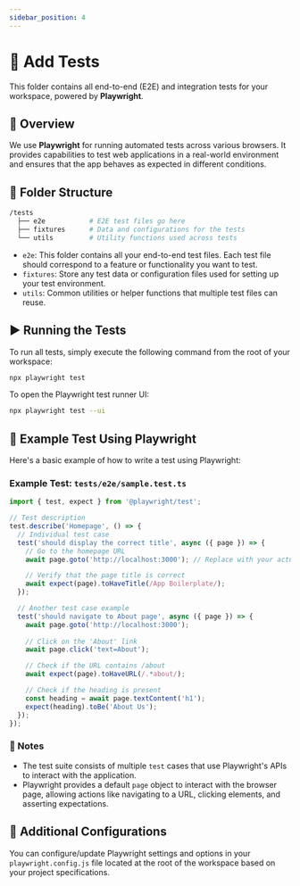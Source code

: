 ```yaml
---
sidebar_position: 4
---
```


# 🧪 Add Tests

This folder contains all end-to-end (E2E) and integration tests for your workspace, powered by **Playwright**.

## 📖 Overview

We use **Playwright** for running automated tests across various browsers. It provides capabilities to test web applications in a real-world environment and ensures that the app behaves as expected in different conditions.

## 📁 Folder Structure

```bash
/tests
  ├── e2e           # E2E test files go here
  ├── fixtures      # Data and configurations for the tests
  └── utils         # Utility functions used across tests
```

- `e2e`: This folder contains all your end-to-end test files. Each test file should correspond to a feature or functionality you want to test.
- `fixtures`: Store any test data or configuration files used for setting up your test environment.
- `utils`: Common utilities or helper functions that multiple test files can reuse.

## ▶️ Running the Tests

To run all tests, simply execute the following command from the root of your workspace:

```bash
npx playwright test
```

To open the Playwright test runner UI:

```bash
npx playwright test --ui
```

## 🧪 Example Test Using Playwright

Here's a basic example of how to write a test using Playwright:

### Example Test: `tests/e2e/sample.test.ts`

```typescript
import { test, expect } from '@playwright/test';

// Test description
test.describe('Homepage', () => {
  // Individual test case
  test('should display the correct title', async ({ page }) => {
    // Go to the homepage URL
    await page.goto('http://localhost:3000'); // Replace with your actual app URL

    // Verify that the page title is correct
    await expect(page).toHaveTitle(/App Boilerplate/);
  });

  // Another test case example
  test('should navigate to About page', async ({ page }) => {
    await page.goto('http://localhost:3000');
    
    // Click on the 'About' link
    await page.click('text=About');

    // Check if the URL contains /about
    await expect(page).toHaveURL(/.*about/);

    // Check if the heading is present
    const heading = await page.textContent('h1');
    expect(heading).toBe('About Us');
  });
});
```

### 📌 Notes

- The test suite consists of multiple `test` cases that use Playwright's APIs to interact with the application.
- Playwright provides a default `page` object to interact with the browser page, allowing actions like navigating to a URL, clicking elements, and asserting expectations.

## 🧰 Additional Configurations

You can configure/update Playwright settings and options in your `playwright.config.js` file located at the root of the workspace based on your project specifications.
